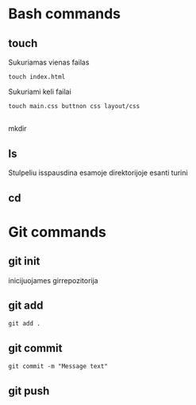 # Bash commands

## touch

Sukuriamas vienas failas

```
touch index.html
```

Sukuriami keli failai

```
touch main.css buttnon css layout/css
```

##

mkdir

## ls

Stulpeliu isspausdina esamoje direktorijoje esanti turini

## cd

# Git commands

## git init

inicijuojames girrepozitorija

## git add

```
git add .
```

## git commit

```
git commit -m "Message text"
```

## git push

```

```
